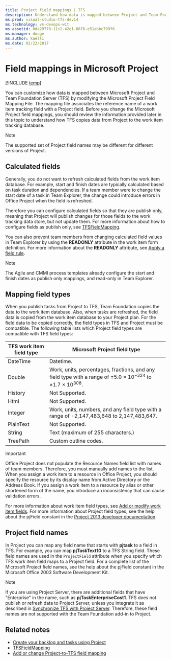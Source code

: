 ```yaml
---
title: Project field mappings | TFS
description: Understand how data is mapped between Project and Team Foundation Server (TFS)
ms.prod: visual-studio-tfs-dev14
ms.technology: vs-devops-wit
ms.assetid: 0da29778-11c2-42e1-8876-e51abbc799f6
ms.manager: douge
ms.author: kaelli
ms.date: 02/22/2017  
---
```


# Field mappings in Microsoft Project

[!INCLUDE [temp](../_shared/version-vsts-tfs-all-versions.md)]  

You can customize how data is mapped between Microsoft Project and Team Foundation Server (TFS) by modifying the Microsoft Project Field Mapping File. The mapping file associates the reference name of a work item tracking field  with a Project field. Before you change the Microsoft Project field mappings, you should review the information provided later in this topic to understand how TFS copies data from Project to the work item tracking database.  
  
> [!NOTE]  
>  The supported set of Project field names may be different for different versions of Project.  

<a name="CalculatedFields"></a>   
##  Calculated fields  
 Generally, you do not want to refresh calculated fields from the work item database. For example, start and finish dates are typically calculated based on task duration and dependencies. If a team member were to change the start date of a task in Team Explorer, the change could introduce errors in Office Project when the field is refreshed. 

Therefore you can configure calculated fields so that they are publish only, meaning that Project will publish changes for those fields to the work tracking data store, but not update them. For more information about how to configure fields as publish only, see [TFSFieldMapping](upload-or-download-the-microsoft-project-mapping-file.md).  
  
You can also prevent team members from changing calculated field values in Team Explorer by using the **READONLY** attribute in the work item form definition. For more information about the **READONLY** attribute, see [Apply a field rule](apply-rule-work-item-field.md).  
  
> [!NOTE]
>  The  Agile and CMMI process templates already configure the start and finish dates as publish only mappings, and read-only in Team Explorer.  
  
<a name="MappingFieldTypes"></a> 
##  Mapping field types  
 When you publish tasks from Project to TFS, Team Foundation copies the data to the work item database. Also, when tasks are refreshed, the field data is copied from the work item database to your Project plan. For the field data to be copied correctly, the field types in TFS and Project must be compatible. The following table lists which Project field types are compatible with TFS field types:  
  
|**TFS work item field type**|**Microsoft Project field type**|  
|----------------------------------|--------------------------------------|  
|DateTime|Datetime.|  
|Double|Work, units, percentages, fractions, and any field type with a range of ±5.0 × 10<sup>−324</sup> to ±1.7 × 10<sup>308</sup>.|  
|History|Not Supported.|  
|Html|Not Supported.|  
|Integer|Work, units, numbers, and any field type with a range of -2,147,483,648 to 2,147,483,647.|  
|PlainText|Not Supported.|  
|String|Text (maximum of 255 characters.)|  
|TreePath|Custom outline codes.|  
  

>[!IMPORTANT]  
>Office Project does not populate the Resource Names field list with names of team members. Therefore, you must manually add names to the list. When you assign a work item to a resource in Office Project, you should specify the resource by its display name from Active Directory or the Address Book. If you assign a work item to a resource by alias or other shortened form of the name, you introduce an inconsistency that can cause validation errors.
 
 For more information about work item field types, see [Add or modify work item fields](../customize/add-modify-field.md). For more information about Project field types, see the help about the pjField constant in the [Project 2013 developer documentation](http://msdn.microsoft.com/library/office/ms512767.aspx).  
  
<a name="OfficeProjectFieldNames"></a> 
##  Project field names  
 In Project you can map any field name that starts with **pjtask** to a field in TFS. For example, you can map **pjTaskText10** to a TFS String field. These field names are used in the `ProjectField` attribute when you specify which TFS work item field maps to a Project field. For a complete list of the Microsoft Project field names, see the help about the pjField constant in the Microsoft Office 2003 Software Development Kit.  
  
> [!NOTE]  
>  If you are using Project Server, there are additional fields that have "Enterprise" in the name, such as **pjTaskEnterpriseCost1**. TFS does not publish or refresh data to Project Server, unless you integrate it as described in [Synchronize TFS with Project Server](../tfs-ps-sync/synchronize-tfs-project-server.md). Therefore, these field names are not supported with the Team Foundation add-in to Project.  
  
## Related notes 
-  [Create your backlog and tasks using Project](../office/create-your-backlog-tasks-using-project.md)   
-  [TFSFieldMapping](upload-or-download-the-microsoft-project-mapping-file.md)   
-  [Add or change Project-to-TFS field mapping](add-or-change-how-project-fields-map-to-tfs-fields.md)